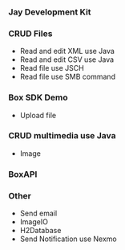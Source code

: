 ### Jay Development Kit


### CRUD Files
* Read and edit XML use Java
* Read and edit CSV use Java
* Read file use JSCH
* Read file use SMB command

### Box SDK Demo
* Upload file


### CRUD multimedia use Java
* Image

### BoxAPI

### Other
* Send email
* ImageIO
* H2Database
* Send Notification use Nexmo

